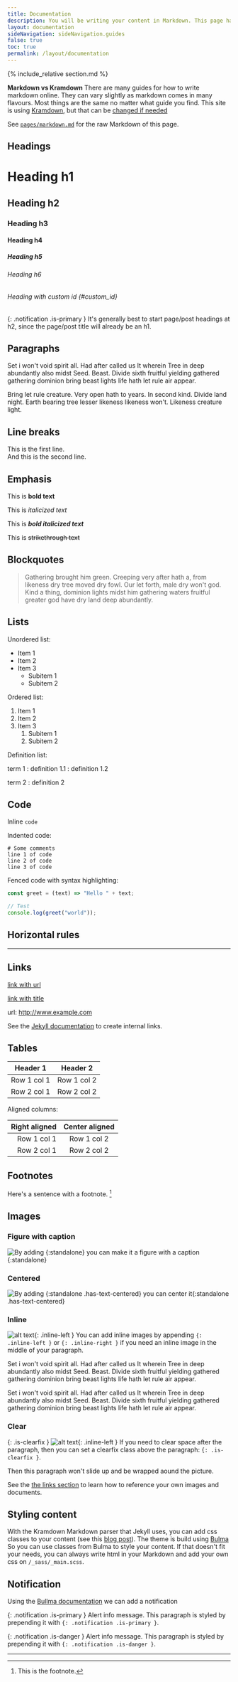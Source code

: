 ```yaml
---
title: Documentation
description: You will be writing your content in Markdown. This page has links and examples to get you started.
layout: documentation
sideNavigation: sideNavigation.guides
false: true
toc: true
permalink: /layout/documentation
---
```


{% include_relative section.md %}

**Markdown vs Kramdown**
There are many guides for how to write markdown online. They can vary slightly as markdown comes in many flavours. Most things are the same no matter what guide you find. This site is using [Kramdown](https://kramdown.gettalong.org/quickref.html), but that can be [changed if needed](https://jekyllrb.com/docs/configuration/markdown/)

See [`pages/markdown.md`](https://raw.githubusercontent.com/gbif/jekyll-theme-algae/master/pages/markdown.md) for the raw Markdown of this page. 

## Headings

# Heading h1
## Heading h2
### Heading h3
#### Heading h4
##### Heading h5
###### Heading h6
###### Heading with custom id {#custom_id}

<!-- The curly bracket colon syntax adds classnames to the paragraph - that can be useful when knowing that classes are available in the theme. The theme is build of Bulma . E.g. https://bulma.io/documentation/elements/notification/ -->

{: .notification .is-primary }
It's generally best to start page/post headings at h2, since the page/post title will already be an h1.

## Paragraphs

Set i won't void spirit all. Had after called us It wherein Tree in deep abundantly also midst Seed. Beast. Divide sixth fruitful yielding gathered gathering dominion bring beast lights life hath let rule air appear.

Bring let rule creature. Very open hath to years. In second kind. Divide land night. Earth bearing tree lesser likeness likeness won't. Likeness creature light.


## Line breaks

This is the first line.  
And this is the second line.

## Emphasis

This is **bold text**

This is _italicized text_

This is **_bold italicized text_**

This is ~~strikethrough text~~

## Blockquotes

> Gathering brought him green. Creeping very after hath a, from likeness dry tree moved dry fowl. Our let forth, male dry won't god. Kind a thing, dominion lights midst him gathering waters fruitful greater god have dry land deep abundantly.

## Lists

Unordered list:

- Item 1
- Item 2
- Item 3
  - Subitem 1
  - Subitem 2

Ordered list:

1. Item 1
2. Item 2
3. Item 3
    1. Subitem 1
    2. Subitem 2

Definition list:

term 1
: definition 1.1
: definition 1.2

term 2
: definition 2

## Code

Inline `code`

Indented code:

    # Some comments
    line 1 of code
    line 2 of code
    line 3 of code

Fenced code with syntax highlighting:

```js
const greet = (text) => "Hello " + text;

// Test
console.log(greet("world"));
```

## Horizontal rules

---

## Links

[link with url](http://www.example.com)

[link with title](http://www.example.com "title text")

url: <http://www.example.com>

See the [Jekyll documentation](https://jekyllrb.com/docs/liquid/tags/#link) to create internal links.

## Tables

Header 1 | Header 2
--- | ---
Row 1 col 1 | Row 1 col 2
Row 2 col 1 | Row 2 col 2

Aligned columns:

Right aligned | Center aligned
---: | :---:
Row 1 col 1 | Row 1 col 2
Row 2 col 1 | Row 2 col 2

## Footnotes

Here's a sentence with a footnote. [^1]

[^1]: This is the footnote.

## Images

### Figure with caption

![By adding <code>{:standalone}</code> you can make it a figure with a caption](https://via.placeholder.com/1200x800){:standalone}

### Centered

![By adding <code>{:standalone .has-text-centered}</code> you can center it](https://via.placeholder.com/350x400){:standalone .has-text-centered}

### Inline

![alt text](https://via.placeholder.com/200x200){: .inline-left } You can add inline images by appending `{: .inline-left }` or `{: .inline-right }` if you need an inline image in the middle of your paragraph.

Set i won't void spirit all. Had after called us It wherein Tree in deep abundantly also midst Seed. Beast. Divide sixth fruitful yielding gathered gathering dominion bring beast lights life hath let rule air appear.

Set i won't void spirit all. Had after called us It wherein Tree in deep abundantly also midst Seed. Beast. Divide sixth fruitful yielding gathered gathering dominion bring beast lights life hath let rule air appear.

### Clear

{: .is-clearfix }
![alt text](https://via.placeholder.com/200x200){: .inline-left } If you need to clear space after the paragraph, then you can set a clearfix class above the paragraph: `{: .is-clearfix }`. 

Then this paragraph won't slide up and be wrapped aound the picture.

See the [the links section](#links) to learn how to reference your own images and documents.

## Styling content

With the Kramdown Markdown parser that Jekyll uses, you can add css classes to your content (see this [blog post](https://digitaldrummerj.me/styling-jekyll-markdown/)). The theme is build using [Bulma](https://bulma.io/) So you can use classes from Bulma to style your content. If that doesn't fit your needs, you can always write html in your Markdown and add your own css on `/_sass/_main.scss`.

## Notification
Using the [Bullma documentation](https://bulma.io/documentation/elements/notification/) we can add a notification

{: .notification .is-primary }
Alert info message. This paragraph is styled by prepending it with `{: .notification .is-primary }`.

{: .notification .is-danger }
Alert info message. This paragraph is styled by prepending it with `{: .notification .is-danger }`.

---
